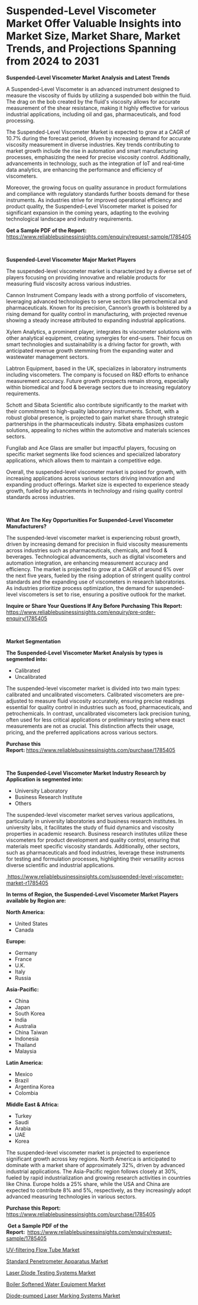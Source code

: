 <p><h1>Suspended-Level Viscometer Market Offer Valuable Insights into Market Size, Market Share, Market Trends, and Projections Spanning from 2024 to 2031</h1></p><p><strong>Suspended-Level Viscometer Market Analysis and Latest Trends</strong></p>
<p><p>A Suspended-Level Viscometer is an advanced instrument designed to measure the viscosity of fluids by utilizing a suspended bob within the fluid. The drag on the bob created by the fluid's viscosity allows for accurate measurement of the shear resistance, making it highly effective for various industrial applications, including oil and gas, pharmaceuticals, and food processing.</p><p>The Suspended-Level Viscometer Market is expected to grow at a CAGR of 10.7% during the forecast period, driven by increasing demand for accurate viscosity measurement in diverse industries. Key trends contributing to market growth include the rise in automation and smart manufacturing processes, emphasizing the need for precise viscosity control. Additionally, advancements in technology, such as the integration of IoT and real-time data analytics, are enhancing the performance and efficiency of viscometers.</p><p>Moreover, the growing focus on quality assurance in product formulations and compliance with regulatory standards further boosts demand for these instruments. As industries strive for improved operational efficiency and product quality, the Suspended-Level Viscometer market is poised for significant expansion in the coming years, adapting to the evolving technological landscape and industry requirements.</p></p>
<p><strong>Get a Sample PDF of the Report:&nbsp;</strong> <a href="https://www.reliablebusinessinsights.com/enquiry/request-sample/1785405?utm_campaign=57&utm_medium=2&utm_source=Github&utm_content=ia&utm_term=13102024&utm_id=suspended-level-viscometer">https://www.reliablebusinessinsights.com/enquiry/request-sample/1785405</a></p>
<p>&nbsp;</p>
<p><strong>Suspended-Level Viscometer Major Market Players</strong></p>
<p><p>The suspended-level viscometer market is characterized by a diverse set of players focusing on providing innovative and reliable products for measuring fluid viscosity across various industries.</p><p>Cannon Instrument Company leads with a strong portfolio of viscometers, leveraging advanced technologies to serve sectors like petrochemical and pharmaceuticals. Known for its precision, Cannon’s growth is bolstered by a rising demand for quality control in manufacturing, with projected revenue showing a steady increase attributed to expanding industrial applications.</p><p>Xylem Analytics, a prominent player, integrates its viscometer solutions with other analytical equipment, creating synergies for end-users. Their focus on smart technologies and sustainability is a driving factor for growth, with anticipated revenue growth stemming from the expanding water and wastewater management sectors.</p><p>Labtron Equipment, based in the UK, specializes in laboratory instruments including viscometers. The company is focused on R&D efforts to enhance measurement accuracy. Future growth prospects remain strong, especially within biomedical and food & beverage sectors due to increasing regulatory requirements.</p><p>Schott and Sibata Scientific also contribute significantly to the market with their commitment to high-quality laboratory instruments. Schott, with a robust global presence, is projected to gain market share through strategic partnerships in the pharmaceuticals industry. Sibata emphasizes custom solutions, appealing to niches within the automotive and materials sciences sectors.</p><p>Fungilab and Ace Glass are smaller but impactful players, focusing on specific market segments like food sciences and specialized laboratory applications, which allows them to maintain a competitive edge.</p><p>Overall, the suspended-level viscometer market is poised for growth, with increasing applications across various sectors driving innovation and expanding product offerings. Market size is expected to experience steady growth, fueled by advancements in technology and rising quality control standards across industries.</p></p>
<p>&nbsp;</p>
<p><strong>What Are The Key Opportunities For Suspended-Level Viscometer Manufacturers?</strong></p>
<p><p>The suspended-level viscometer market is experiencing robust growth, driven by increasing demand for precision in fluid viscosity measurements across industries such as pharmaceuticals, chemicals, and food & beverages. Technological advancements, such as digital viscometers and automation integration, are enhancing measurement accuracy and efficiency. The market is projected to grow at a CAGR of around 6% over the next five years, fueled by the rising adoption of stringent quality control standards and the expanding use of viscometers in research laboratories. As industries prioritize process optimization, the demand for suspended-level viscometers is set to rise, ensuring a positive outlook for the market.</p></p>
<p><strong>Inquire or Share Your Questions If Any Before Purchasing This Report:</strong> <a href="https://www.reliablebusinessinsights.com/enquiry/pre-order-enquiry/1785405?utm_campaign=57&utm_medium=2&utm_source=Github&utm_content=ia&utm_term=13102024&utm_id=suspended-level-viscometer">https://www.reliablebusinessinsights.com/enquiry/pre-order-enquiry/1785405</a></p>
<p>&nbsp;</p>
<p><strong>Market Segmentation</strong></p>
<p><strong>The Suspended-Level Viscometer Market Analysis by types is segmented into:</strong></p>
<p><ul><li>Calibrated</li><li>Uncalibrated</li></ul></p>
<p><p>The suspended-level viscometer market is divided into two main types: calibrated and uncalibrated viscometers. Calibrated viscometers are pre-adjusted to measure fluid viscosity accurately, ensuring precise readings essential for quality control in industries such as food, pharmaceuticals, and petrochemicals. In contrast, uncalibrated viscometers lack precision tuning, often used for less critical applications or preliminary testing where exact measurements are not as crucial. This distinction affects their usage, pricing, and the preferred applications across various sectors.</p></p>
<p><strong>Purchase this Report:&nbsp;</strong><a href="https://www.reliablebusinessinsights.com/purchase/1785405?utm_campaign=57&utm_medium=2&utm_source=Github&utm_content=ia&utm_term=13102024&utm_id=suspended-level-viscometer">https://www.reliablebusinessinsights.com/purchase/1785405</a></p>
<p>&nbsp;</p>
<p><strong>The Suspended-Level Viscometer Market Industry Research by Application is segmented into:</strong></p>
<p><ul><li>University Laboratory</li><li>Business Research Institute</li><li>Others</li></ul></p>
<p><p>The suspended-level viscometer market serves various applications, particularly in university laboratories and business research institutes. In university labs, it facilitates the study of fluid dynamics and viscosity properties in academic research. Business research institutes utilize these viscometers for product development and quality control, ensuring that materials meet specific viscosity standards. Additionally, other sectors, such as pharmaceuticals and food industries, leverage these instruments for testing and formulation processes, highlighting their versatility across diverse scientific and industrial applications.</p></p>
<p><a href="https://www.reliablebusinessinsights.com/suspended-level-viscometer-market-r1785405?utm_campaign=57&utm_medium=2&utm_source=Github&utm_content=ia&utm_term=13102024&utm_id=suspended-level-viscometer">&nbsp;https://www.reliablebusinessinsights.com/suspended-level-viscometer-market-r1785405</a></p>
<p><strong>In terms of Region, the Suspended-Level Viscometer Market Players available by Region are:</strong></p>
<p>
    <p> <strong> North America: </strong>
        <ul>
            <li>United States</li>
            <li>Canada</li>
        </ul>
        </p> 
    <p> <strong> Europe: </strong>
        <ul>
            <li>Germany</li>
            <li>France</li>
            <li>U.K.</li>
            <li>Italy</li>
            <li>Russia</li>
        </ul>
        </p> 
    <p> <strong> Asia-Pacific: </strong>
        <ul>
            <li>China</li>
            <li>Japan</li>
            <li>South Korea</li>
            <li>India</li>
            <li>Australia</li>
            <li>China Taiwan</li>
            <li>Indonesia</li>
            <li>Thailand</li>
            <li>Malaysia</li>
        </ul>
        </p> 
    <p> <strong> Latin America: </strong>
        <ul>
            <li>Mexico</li>
            <li>Brazil</li>
            <li>Argentina Korea</li>
            <li>Colombia</li>
        </ul>
        </p> 
    <p> <strong> Middle East & Africa: </strong>
        <ul>
            <li>Turkey</li>
            <li>Saudi</li>
            <li>Arabia</li>
            <li>UAE</li>
            <li>Korea</li>
        </ul>
    </p>
    </p>
<p><p>The suspended-level viscometer market is projected to experience significant growth across key regions. North America is anticipated to dominate with a market share of approximately 32%, driven by advanced industrial applications. The Asia-Pacific region follows closely at 30%, fueled by rapid industrialization and growing research activities in countries like China. Europe holds a 25% share, while the USA and China are expected to contribute 8% and 5%, respectively, as they increasingly adopt advanced measuring technologies in various sectors.</p></p>
<p><strong>Purchase this Report: </strong><a href="https://www.reliablebusinessinsights.com/purchase/1785405?utm_campaign=57&utm_medium=2&utm_source=Github&utm_content=ia&utm_term=13102024&utm_id=suspended-level-viscometer">https://www.reliablebusinessinsights.com/purchase/1785405</a></p>
<p>&nbsp;<strong>Get a Sample PDF of the Report:&nbsp;&nbsp;</strong><a href="https://www.reliablebusinessinsights.com/enquiry/request-sample/1785405?utm_campaign=57&utm_medium=2&utm_source=Github&utm_content=ia&utm_term=13102024&utm_id=suspended-level-viscometer">https://www.reliablebusinessinsights.com/enquiry/request-sample/1785405</a></p>
<p><strong></strong></p>
<p><p><a href="https://www.linkedin.com/pulse/comprehensive-analysis-global-uv-filtering-flow-tube-market-rq78c?utm_campaign=57&utm_medium=2&utm_source=Github&utm_content=ia&utm_term=13102024&utm_id=suspended-level-viscometer">UV-filtering Flow Tube Market</a></p><p><a href="https://github.com/SidorelaGurakuqi596/Market-Research-Report-List-1/blob/main/standard-penetrometer-apparatus-market.md?utm_campaign=57&utm_medium=2&utm_source=Github&utm_content=ia&utm_term=13102024&utm_id=suspended-level-viscometer">Standard Penetrometer Apparatus Market</a></p><p><a href="https://www.linkedin.com/pulse/laser-diode-testing-systems-market-penetration-strategies-untapped-pcooc?utm_campaign=57&utm_medium=2&utm_source=Github&utm_content=ia&utm_term=13102024&utm_id=suspended-level-viscometer">Laser Diode Testing Systems Market</a></p><p><a href="https://github.com/laurettae0ac/Market-Research-Report-List-1/blob/main/boiler-softened-water-equipment-market.md?utm_campaign=57&utm_medium=2&utm_source=Github&utm_content=ia&utm_term=13102024&utm_id=suspended-level-viscometer">Boiler Softened Water Equipment Market</a></p><p><a href="https://www.linkedin.com/pulse/key-drivers-diode-pumped-laser-marking-systems-market-trends-hntuf?utm_campaign=57&utm_medium=2&utm_source=Github&utm_content=ia&utm_term=13102024&utm_id=suspended-level-viscometer">Diode-pumped Laser Marking Systems Market</a></p></p>